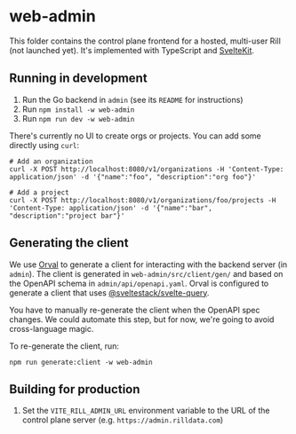 # web-admin

This folder contains the control plane frontend for a hosted, multi-user Rill (not launched yet). It's implemented with TypeScript and [SvelteKit](https://kit.svelte.dev).

## Running in development

1. Run the Go backend in `admin` (see its `README` for instructions)
2. Run `npm install -w web-admin`
3. Run `npm run dev -w web-admin`

There's currently no UI to create orgs or projects. You can add some directly using `curl`:

```
# Add an organization
curl -X POST http://localhost:8080/v1/organizations -H 'Content-Type: application/json' -d '{"name":"foo", "description":"org foo"}'

# Add a project
curl -X POST http://localhost:8080/v1/organizations/foo/projects -H 'Content-Type: application/json' -d '{"name":"bar", "description":"project bar"}'
```

## Generating the client

We use [Orval](https://orval.dev) to generate a client for interacting with the backend server (in `admin`). The client is generated in `web-admin/src/client/gen/` and based on the OpenAPI schema in `admin/api/openapi.yaml`. Orval is configured to generate a client that uses [@sveltestack/svelte-query](https://sveltequery.vercel.app).

You have to manually re-generate the client when the OpenAPI spec changes. We could automate this step, but for now, we're going to avoid cross-language magic.

To re-generate the client, run:

```script
npm run generate:client -w web-admin
```

## Building for production

1. Set the `VITE_RILL_ADMIN_URL` environment variable to the URL of the control plane server (e.g. `https://admin.rilldata.com`)
